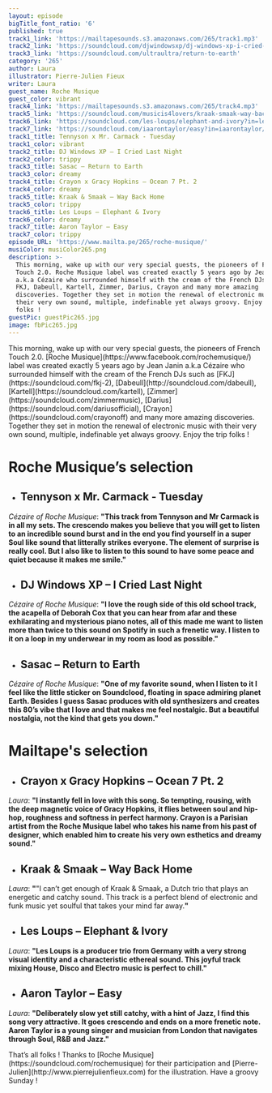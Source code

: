 ```yaml
---
layout: episode
bigTitle_font_ratio: '6'
published: true
track1_link: 'https://mailtapesounds.s3.amazonaws.com/265/track1.mp3'
track2_link: 'https://soundcloud.com/djwindowsxp/dj-windows-xp-i-cried-last-night-1'
track3_link: 'https://soundcloud.com/ultraultra/return-to-earth'
category: '265'
author: Laura
illustrator: Pierre-Julien Fieux
writer: Laura
guest_name: Roche Musique
guest_color: vibrant
track4_link: 'https://mailtapesounds.s3.amazonaws.com/265/track4.mp3'
track5_link: 'https://soundcloud.com/musicis4lovers/kraak-smaak-way-back-home'
track6_link: 'https://soundcloud.com/les-loups/elephant-and-ivory?in=les-loups/sets/club-coeur-remastered'
track7_link: 'https://soundcloud.com/iaarontaylor/easy?in=iaarontaylor/sets/still-life'
track1_title: Tennyson x Mr. Carmack - Tuesday
track1_color: vibrant
track2_title: DJ Windows XP – I Cried Last Night
track2_color: trippy
track3_title: Sasac – Return to Earth
track3_color: dreamy
track4_title: Crayon x Gracy Hopkins – Ocean 7 Pt. 2
track4_color: dreamy
track5_title: Kraak & Smaak – Way Back Home
track5_color: trippy
track6_title: Les Loups – Elephant & Ivory
track6_color: dreamy
track7_title: Aaron Taylor – Easy
track7_color: trippy
episode_URL: 'https://www.mailta.pe/265/roche-musique/'
musiColor: musiColor265.png
description: >-
  This morning, wake up with our very special guests, the pioneers of French
  Touch 2.0. Roche Musique label was created exactly 5 years ago by Jean Janin
  a.k.a Cézaire who surrounded himself with the cream of the French DJs such as
  FKJ, Dabeull, Kartell, Zimmer, Darius, Crayon and many more amazing
  discoveries. Together they set in motion the renewal of electronic music with
  their very own sound, multiple, indefinable yet always groovy. Enjoy the trip
  folks !
guestPic: guestPic265.jpg
image: fbPic265.jpg
---
```

<p id="introduction">This morning, wake up with our very special guests, the pioneers of French Touch 2.0. [Roche Musique](https://www.facebook.com/rochemusique/) label was created exactly 5 years ago by Jean Janin a.k.a Cézaire who surrounded himself with the cream of the French DJs such as [FKJ](https://soundcloud.com/fkj-2), [Dabeull](http://soundcloud.com/dabeull), [Kartell](https://soundcloud.com/kartell), [Zimmer](https://soundcloud.com/zimmermusic), [Darius](https://soundcloud.com/dariusofficial), [Crayon](https://soundcloud.com/crayonoff) and many more amazing discoveries. Together they set in motion the renewal of electronic music with their very own sound, multiple, indefinable yet always groovy. Enjoy the trip folks !</p>


# **Roche Musique’s selection**

+ ## Tennyson x Mr. Carmack - Tuesday
_Cézaire of Roche Musique_: **"**This track from Tennyson and Mr Carmack is in all my sets. The crescendo makes you believe that you will get to listen to an incredible sound burst and in the end you find yourself in a super Soul like sound that litterally strikes everyone. The element of surprise is really cool. But I also like to listen to this sound to have some peace and quiet because it makes me smile.**"**

+ ## DJ Windows XP – I Cried Last Night
_Cézaire of Roche Musique_: **"**I love the rough side of this old school track, the acapella of Deborah Cox that you can hear from afar and these exhilarating and mysterious piano notes, all of this made me want to listen more than twice to this sound on Spotify in such a frenetic way. I listen to it on a loop in my underwear in my room as lood as possible.**"**

+ ## Sasac – Return to Earth
_Cézaire of Roche Musique_: **"**One of my favorite sound, when I listen to it I feel like the little sticker on Soundclood, floating in space admiring planet Earth. Besides I guess Sasac produces with old synthesizers and creates this 80’s vibe that I love and that makes me feel nostalgic. But a beautiful nostalgia, not the kind that gets you down.**"**



# Mailtape's selection

+ ## Crayon x Gracy Hopkins – Ocean 7 Pt. 2
_Laura_: **"**I instantly fell in love with this song. So tempting, rousing, with the deep magnetic voice of Gracy Hopkins, it flies between soul and hip-hop, roughness and softness in perfect harmony. Crayon is a Parisian artist from the Roche Musique label who takes his name from his past of designer, which enabled him to create his very own esthetics and dreamy sound.**"** 

+ ## Kraak & Smaak – Way Back Home
_Laura_: **"**"I can’t get enough of Kraak & Smaak, a Dutch trio that plays an energetic and catchy sound. This track is a perfect blend of electronic and funk music yet soulful that takes your mind far away.**"**

+ ## Les Loups – Elephant & Ivory
_Laura_: **"**Les Loups is a producer trio from Germany with a very strong visual identity and a characteristic ethereal sound. This joyful track mixing House, Disco and Electro music is perfect to chill.**"**

+ ## Aaron Taylor – Easy
_Laura_: **"**Deliberately slow yet still catchy, with a hint of Jazz, I find this song very attractive. It goes crescendo and ends on a more frenetic note. Aaron Taylor is a young singer and musician from London that navigates through Soul, R&B and Jazz.**"**


<p id="outroduction">That’s all folks ! Thanks to [Roche Musique](https://soundcloud.com/rochemusique) for their participation and [Pierre-Julien](http://www.pierrejulienfieux.com) for the illustration. Have a groovy Sunday ! </p>

